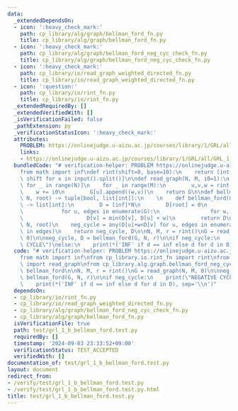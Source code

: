 ```yaml
---
data:
  _extendedDependsOn:
  - icon: ':heavy_check_mark:'
    path: cp_library/alg/graph/bellman_ford_fn.py
    title: cp_library/alg/graph/bellman_ford_fn.py
  - icon: ':heavy_check_mark:'
    path: cp_library/alg/graph/bellman_ford_neg_cyc_check_fn.py
    title: cp_library/alg/graph/bellman_ford_neg_cyc_check_fn.py
  - icon: ':heavy_check_mark:'
    path: cp_library/io/read_graph_weighted_directed_fn.py
    title: cp_library/io/read_graph_weighted_directed_fn.py
  - icon: ':question:'
    path: cp_library/io/rint_fn.py
    title: cp_library/io/rint_fn.py
  _extendedRequiredBy: []
  _extendedVerifiedWith: []
  _isVerificationFailed: false
  _pathExtension: py
  _verificationStatusIcon: ':heavy_check_mark:'
  attributes:
    PROBLEM: https://onlinejudge.u-aizu.ac.jp/courses/library/1/GRL/all/GRL_1_B
    links:
    - https://onlinejudge.u-aizu.ac.jp/courses/library/1/GRL/all/GRL_1_B
  bundledCode: "# verification-helper: PROBLEM https://onlinejudge.u-aizu.ac.jp/courses/library/1/GRL/all/GRL_1_B\n\
    from math import inf\ndef rint(shift=0, base=10):\n    return [int(x, base) +\
    \ shift for x in input().split()]\n\ndef read_graph(N, M, i0=1):\n    G = [[]\
    \ for _ in range(N)]\n    for _ in range(M):\n        u,v,w = rint(-i0)\n    \
    \    w += i0\n        G[u].append((w,v))\n    return G\n\ndef bellman_ford(G,\
    \ N, root) -> tuple[bool, list[int]]:\n    \n    def bellman_ford(G, N, root)\
    \ -> list[int]:\n        D = [inf]*N\n        D[root] = 0\n        for _ in range(N-1):\n\
    \            for u, edges in enumerate(G):\n                for w, v in edges:\n\
    \                    D[v] = min(D[v], D[u] + w)\n        return D\n    D = bellman_ford(G,\
    \ N, root)\n    neg_cycle = any(D[u]+w<D[v] for u, edges in enumerate(G) for w,v\
    \ in edges)\n    return neg_cycle, D\n\nN, M, r = rint()\nG = read_graph(N, M,\
    \ 0)\n\nneg_cycle, D = bellman_ford(G, N, r)\n\nif neg_cycle:\n    print(\"NEGATIVE\
    \ CYCLE\")\nelse:\n    print(*('INF' if d == inf else d for d in D), sep='\\n')\n"
  code: "# verification-helper: PROBLEM https://onlinejudge.u-aizu.ac.jp/courses/library/1/GRL/all/GRL_1_B\n\
    from math import inf\nfrom cp_library.io.rint_fn import rint\nfrom cp_library.io.read_graph_weighted_directed_fn\
    \ import read_graph\nfrom cp_library.alg.graph.bellman_ford_neg_cyc_check_fn import\
    \ bellman_ford\n\nN, M, r = rint()\nG = read_graph(N, M, 0)\n\nneg_cycle, D =\
    \ bellman_ford(G, N, r)\n\nif neg_cycle:\n    print(\"NEGATIVE CYCLE\")\nelse:\n\
    \    print(*('INF' if d == inf else d for d in D), sep='\\n')"
  dependsOn:
  - cp_library/io/rint_fn.py
  - cp_library/io/read_graph_weighted_directed_fn.py
  - cp_library/alg/graph/bellman_ford_neg_cyc_check_fn.py
  - cp_library/alg/graph/bellman_ford_fn.py
  isVerificationFile: true
  path: test/grl_1_b_bellman_ford.test.py
  requiredBy: []
  timestamp: '2024-09-03 23:33:52+09:00'
  verificationStatus: TEST_ACCEPTED
  verifiedWith: []
documentation_of: test/grl_1_b_bellman_ford.test.py
layout: document
redirect_from:
- /verify/test/grl_1_b_bellman_ford.test.py
- /verify/test/grl_1_b_bellman_ford.test.py.html
title: test/grl_1_b_bellman_ford.test.py
---
```

